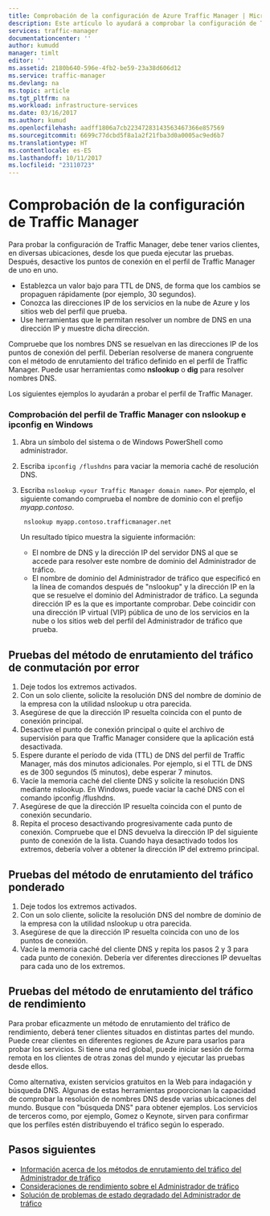 ```yaml
---
title: Comprobación de la configuración de Azure Traffic Manager | Microsoft Docs
description: Este artículo lo ayudará a comprobar la configuración de Traffic Manager.
services: traffic-manager
documentationcenter: ''
author: kumudd
manager: timlt
editor: ''
ms.assetid: 2180b640-596e-4fb2-be59-23a38d606d12
ms.service: traffic-manager
ms.devlang: na
ms.topic: article
ms.tgt_pltfrm: na
ms.workload: infrastructure-services
ms.date: 03/16/2017
ms.author: kumud
ms.openlocfilehash: aadff1806a7cb22347283143563467366e857569
ms.sourcegitcommit: 6699c77dcbd5f8a1a2f21fba3d0a0005ac9ed6b7
ms.translationtype: HT
ms.contentlocale: es-ES
ms.lasthandoff: 10/11/2017
ms.locfileid: "23110723"
---
```

# <a name="verify-traffic-manager-settings"></a>Comprobación de la configuración de Traffic Manager

Para probar la configuración de Traffic Manager, debe tener varios clientes, en diversas ubicaciones, desde los que pueda ejecutar las pruebas. Después, desactive los puntos de conexión en el perfil de Traffic Manager de uno en uno.

* Establezca un valor bajo para TTL de DNS, de forma que los cambios se propaguen rápidamente (por ejemplo, 30 segundos).
* Conozca las direcciones IP de los servicios en la nube de Azure y los sitios web del perfil que prueba.
* Use herramientas que le permitan resolver un nombre de DNS en una dirección IP y muestre dicha dirección.

Compruebe que los nombres DNS se resuelvan en las direcciones IP de los puntos de conexión del perfil. Deberían resolverse de manera congruente con el método de enrutamiento del tráfico definido en el perfil de Traffic Manager. Puede usar herramientas como **nslookup** o **dig** para resolver nombres DNS.

Los siguientes ejemplos lo ayudarán a probar el perfil de Traffic Manager.

### <a name="check-traffic-manager-profile-using-nslookup-and-ipconfig-in-windows"></a>Comprobación del perfil de Traffic Manager con nslookup e ipconfig en Windows

1. Abra un símbolo del sistema o de Windows PowerShell como administrador.
2. Escriba `ipconfig /flushdns` para vaciar la memoria caché de resolución DNS.
3. Escriba `nslookup <your Traffic Manager domain name>`. Por ejemplo, el siguiente comando comprueba el nombre de dominio con el prefijo *myapp.contoso*.

        nslookup myapp.contoso.trafficmanager.net

    Un resultado típico muestra la siguiente información:

    + El nombre de DNS y la dirección IP del servidor DNS al que se accede para resolver este nombre de dominio del Administrador de tráfico.
    + El nombre de dominio del Administrador de tráfico que especificó en la línea de comandos después de "nslookup" y la dirección IP en la que se resuelve el dominio del Administrador de tráfico. La segunda dirección IP es la que es importante comprobar. Debe coincidir con una dirección IP virtual (VIP) pública de uno de los servicios en la nube o los sitios web del perfil del Administrador de tráfico que prueba.

## <a name="how-to-test-the-failover-traffic-routing-method"></a>Pruebas del método de enrutamiento del tráfico de conmutación por error

1. Deje todos los extremos activados.
2. Con un solo cliente, solicite la resolución DNS del nombre de dominio de la empresa con la utilidad nslookup u otra parecida.
3. Asegúrese de que la dirección IP resuelta coincida con el punto de conexión principal.
4. Desactive el punto de conexión principal o quite el archivo de supervisión para que Traffic Manager considere que la aplicación está desactivada.
5. Espere durante el período de vida (TTL) de DNS del perfil de Traffic Manager, más dos minutos adicionales. Por ejemplo, si el TTL de DNS es de 300 segundos (5 minutos), debe esperar 7 minutos.
6. Vacíe la memoria caché del cliente DNS y solicite la resolución DNS mediante nslookup. En Windows, puede vaciar la caché DNS con el comando ipconfig /flushdns.
7. Asegúrese de que la dirección IP resuelta coincida con el punto de conexión secundario.
8. Repita el proceso desactivando progresivamente cada punto de conexión. Compruebe que el DNS devuelva la dirección IP del siguiente punto de conexión de la lista. Cuando haya desactivado todos los extremos, debería volver a obtener la dirección IP del extremo principal.

## <a name="how-to-test-the-weighted-traffic-routing-method"></a>Pruebas del método de enrutamiento del tráfico ponderado

1. Deje todos los extremos activados.
2. Con un solo cliente, solicite la resolución DNS del nombre de dominio de la empresa con la utilidad nslookup u otra parecida.
3. Asegúrese de que la dirección IP resuelta coincida con uno de los puntos de conexión.
4. Vacíe la memoria caché del cliente DNS y repita los pasos 2 y 3 para cada punto de conexión. Debería ver diferentes direcciones IP devueltas para cada uno de los extremos.

## <a name="how-to-test-the-performance-traffic-routing-method"></a>Pruebas del método de enrutamiento del tráfico de rendimiento

Para probar eficazmente un método de enrutamiento del tráfico de rendimiento, deberá tener clientes situados en distintas partes del mundo. Puede crear clientes en diferentes regiones de Azure para usarlos para probar los servicios. Si tiene una red global, puede iniciar sesión de forma remota en los clientes de otras zonas del mundo y ejecutar las pruebas desde ellos.

Como alternativa, existen servicios gratuitos en la Web para indagación y búsqueda DNS. Algunas de estas herramientas proporcionan la capacidad de comprobar la resolución de nombres DNS desde varias ubicaciones del mundo. Busque con "búsqueda DNS" para obtener ejemplos. Los servicios de terceros como, por ejemplo, Gomez o Keynote, sirven para confirmar que los perfiles estén distribuyendo el tráfico según lo esperado.

## <a name="next-steps"></a>Pasos siguientes

* [Información acerca de los métodos de enrutamiento del tráfico del Administrador de tráfico](traffic-manager-routing-methods.md)
* [Consideraciones de rendimiento sobre el Administrador de tráfico](traffic-manager-performance-considerations.md)
* [Solución de problemas de estado degradado del Administrador de tráfico](traffic-manager-troubleshooting-degraded.md)
